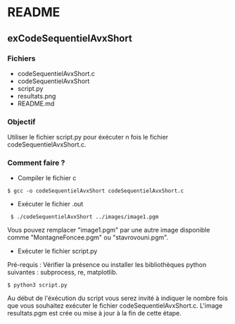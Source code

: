 # README

## exCodeSequentielAvxShort

### Fichiers
* codeSequentielAvxShort.c
* codeSequentielAvxShort
* script.py
* resultats.png
* README.md

### Objectif
Utiliser le fichier script.py pour éxécuter n fois le fichier codeSequentielAvxShort.c. 

### Comment faire ?

* Compiler le fichier c

``` $ gcc -o codeSequentielAvxShort codeSequentielAvxShort.c ```

* Exécuter le fichier .out

``` $ ./codeSequentielAvxShort ../images/image1.pgm```

Vous pouvez remplacer "image1.pgm" par une autre image disponible comme "MontagneFoncee.pgm" ou "stavrovouni.pgm".

* Exécuter le fichier script.py

Pré-requis : Vérifier la présence ou installer les bibliothèques python suivantes : subprocess, re, matplotlib.

``` $ python3 script.py ```

Au début de l'éxécution du script vous serez invité à indiquer le nombre fois que vous souhaitez exécuter le fichier codeSequentielAvxShort.c. L'image resultats.pgm est crée ou mise à jour à la fin de cette étape. 